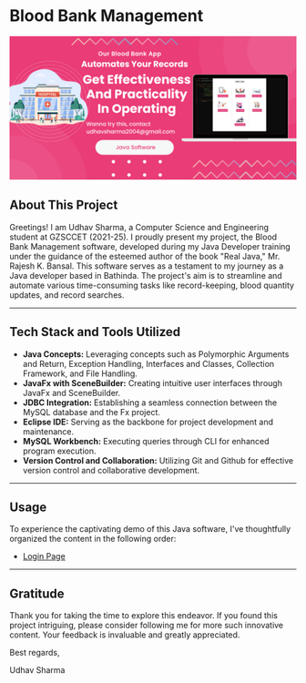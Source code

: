 # Blood Bank Management

![Donate Save a life](./assets/Blood%20Bank.png)

## About This Project

Greetings! I am Udhav Sharma, a Computer Science and Engineering student at GZSCCET (2021-25). I proudly present my project, the Blood Bank Management software, developed during my Java Developer training under the guidance of the esteemed author of the book "Real Java," Mr. Rajesh K. Bansal. This software serves as a testament to my journey as a Java developer based in Bathinda. The project's aim is to streamline and automate various time-consuming tasks like record-keeping, blood quantity updates, and record searches.

---

## Tech Stack and Tools Utilized

* **Java Concepts:** Leveraging concepts such as Polymorphic Arguments and Return, Exception Handling, Interfaces and Classes, Collection Framework, and File Handling.
* **JavaFx with SceneBuilder:** Creating intuitive user interfaces through JavaFx and SceneBuilder.
* **JDBC Integration:** Establishing a seamless connection between the MySQL database and the Fx project.
* **Eclipse IDE:** Serving as the backbone for project development and maintenance.
* **MySQL Workbench:** Executing queries through CLI for enhanced program execution.
* **Version Control and Collaboration:** Utilizing Git and Github for effective version control and collaborative development.

---

## Usage

To experience the captivating demo of this Java software, I've thoughtfully organized the content in the following order:

* [Login Page](./Page1.md)

---

## Gratitude

Thank you for taking the time to explore this endeavor. If you found this project intriguing, please consider following me for more such innovative content. Your feedback is invaluable and greatly appreciated.

Best regards,

Udhav Sharma
